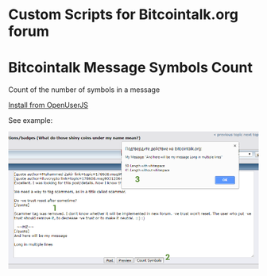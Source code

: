 # Custom Scripts for Bitcointalk.org forum

# Bitcointalk Message Symbols Count
Count of the number of symbols in a message

[Install from OpenUserJS](https://openuserjs.org/scripts/DimNS/Bitcointalk_Message_Symbols_Count)

See example:

![](https://github.com/DimNS/UserScripts/raw/master/example-btt-msc.png)